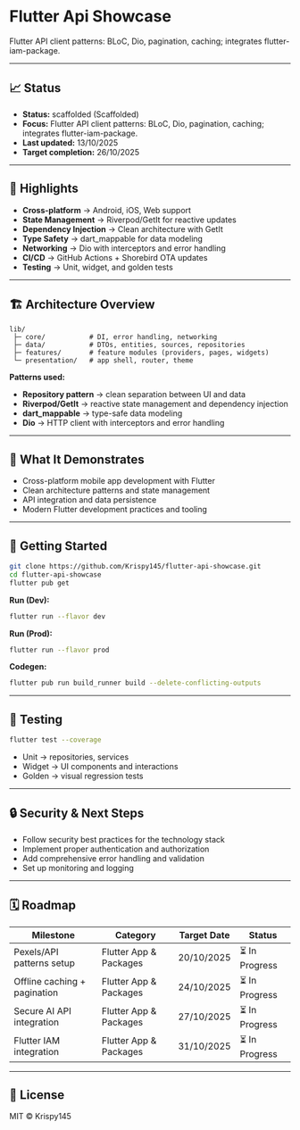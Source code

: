 # Flutter Api Showcase

Flutter API client patterns: BLoC, Dio, pagination, caching; integrates flutter-iam-package.

---

## 📈 Status

- **Status:** scaffolded (Scaffolded)
- **Focus:** Flutter API client patterns: BLoC, Dio, pagination, caching; integrates flutter-iam-package.
- **Last updated:** 13/10/2025
- **Target completion:** 26/10/2025

---

## 🔑 Highlights

- **Cross-platform** → Android, iOS, Web support
- **State Management** → Riverpod/GetIt for reactive updates
- **Dependency Injection** → Clean architecture with GetIt
- **Type Safety** → dart_mappable for data modeling
- **Networking** → Dio with interceptors and error handling
- **CI/CD** → GitHub Actions + Shorebird OTA updates
- **Testing** → Unit, widget, and golden tests

---

## 🏗 Architecture Overview

```
lib/
 ├─ core/           # DI, error handling, networking
 ├─ data/           # DTOs, entities, sources, repositories
 ├─ features/       # feature modules (providers, pages, widgets)
 └─ presentation/   # app shell, router, theme
```

**Patterns used:**

- **Repository pattern** → clean separation between UI and data
- **Riverpod/GetIt** → reactive state management and dependency injection
- **dart_mappable** → type-safe data modeling
- **Dio** → HTTP client with interceptors and error handling

---

## 📱 What It Demonstrates

- Cross-platform mobile app development with Flutter
- Clean architecture patterns and state management
- API integration and data persistence
- Modern Flutter development practices and tooling

---

## 🚀 Getting Started

```bash
git clone https://github.com/Krispy145/flutter-api-showcase.git
cd flutter-api-showcase
flutter pub get
```

**Run (Dev):**
```bash
flutter run --flavor dev
```

**Run (Prod):**
```bash
flutter run --flavor prod
```

**Codegen:**
```bash
flutter pub run build_runner build --delete-conflicting-outputs
```

---

## 🧪 Testing

```bash
flutter test --coverage
```

- Unit → repositories, services
- Widget → UI components and interactions
- Golden → visual regression tests

---

## 🔒 Security & Next Steps

- Follow security best practices for the technology stack
- Implement proper authentication and authorization
- Add comprehensive error handling and validation
- Set up monitoring and logging

---

## 🗓 Roadmap

| Milestone                    | Category              | Target Date | Status     |
| ---------------------------- | --------------------- | ----------- | ---------- |
| Pexels/API patterns setup | Flutter App & Packages | 20/10/2025 | ⏳ In Progress |
| Offline caching + pagination | Flutter App & Packages | 24/10/2025 | ⏳ In Progress |
| Secure AI API integration | Flutter App & Packages | 27/10/2025 | ⏳ In Progress |
| Flutter IAM integration | Flutter App & Packages | 31/10/2025 | ⏳ In Progress |


---

## 📄 License

MIT © Krispy145